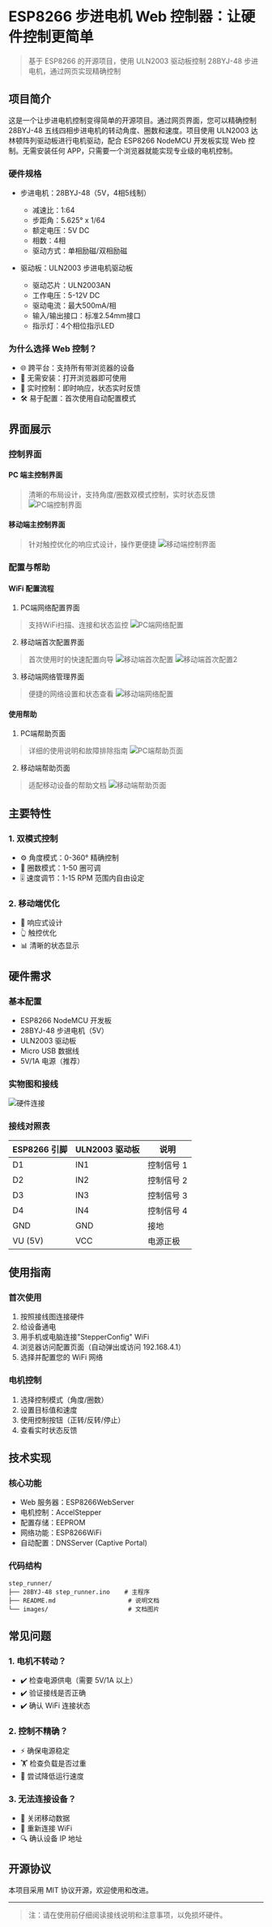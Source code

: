 # ESP8266 步进电机 Web 控制器：让硬件控制更简单

> 基于 ESP8266 的开源项目，使用 ULN2003 驱动板控制 28BYJ-48 步进电机，通过网页实现精确控制

## 项目简介

这是一个让步进电机控制变得简单的开源项目。通过网页界面，您可以精确控制 28BYJ-48 五线四相步进电机的转动角度、圈数和速度。项目使用 ULN2003 达林顿阵列驱动板进行电机驱动，配合 ESP8266 NodeMCU 开发板实现 Web 控制。无需安装任何 APP，只需要一个浏览器就能实现专业级的电机控制。

### 硬件规格
- 步进电机：28BYJ-48（5V，4相5线制）
  - 减速比：1:64
  - 步距角：5.625° x 1/64
  - 额定电压：5V DC
  - 相数：4相
  - 驱动方式：单相励磁/双相励磁
  
- 驱动板：ULN2003 步进电机驱动板
  - 驱动芯片：ULN2003AN
  - 工作电压：5-12V DC
  - 驱动电流：最大500mA/相
  - 输入/输出接口：标准2.54mm接口
  - 指示灯：4个相位指示LED

### 为什么选择 Web 控制？
- 🌐 跨平台：支持所有带浏览器的设备
- 📱 无需安装：打开浏览器即可使用
- 🔄 实时控制：即时响应，状态实时反馈
- 🛠 易于配置：首次使用自动配置模式

## 界面展示

### 控制界面
#### PC 端主控制界面
> 清晰的布局设计，支持角度/圈数双模式控制，实时状态反馈
![PC端控制界面](images/pc%20端控制面板页面.png)

#### 移动端主控制界面
> 针对触控优化的响应式设计，操作更便捷
![移动端控制界面](images/移动端控制面板页面.pic.jpg)

### 配置与帮助
#### WiFi 配置流程
1. PC端网络配置界面
> 支持WiFi扫描、连接和状态监控
![PC端网络配置](images/pc%20端网络信息页面.png)

2. 移动端首次配置界面
> 首次使用时的快速配置向导
![移动端首次配置](images/移动端首次连接开发版热点配置网络信息.pic.jpg)
![移动端首次配置2](images/登录wifi后的ip信息页面.jpg)

3. 移动端网络管理界面
> 便捷的网络设置和状态查看
![移动端网络配置](images/移动端网络配置信息.pic.jpg)

#### 使用帮助
1. PC端帮助页面
> 详细的使用说明和故障排除指南
![PC端帮助页面](images/pc%20端帮助页面.png)

2. 移动端帮助页面
> 适配移动设备的帮助文档
![移动端帮助页面](images/移动端帮助页面.pic.jpg)

## 主要特性

### 1. 双模式控制
- ⚙️ 角度模式：0-360° 精确控制
- 🔄 圈数模式：1-50 圈可调
- 🎚️ 速度调节：1-15 RPM 范围内自由设定

### 2. 移动端优化
- 📱 响应式设计
- 👆 触控优化
- 📊 清晰的状态显示

## 硬件需求

### 基本配置
- ESP8266 NodeMCU 开发板
- 28BYJ-48 步进电机（5V）
- ULN2003 驱动板
- Micro USB 数据线
- 5V/1A 电源（推荐）

### 实物图和接线
![硬件连接](images/5.jpg)

### 接线对照表
| ESP8266 引脚 | ULN2003 驱动板 | 说明 |
|------------|---------------|------|
| D1         | IN1          | 控制信号 1 |
| D2         | IN2          | 控制信号 2 |
| D3         | IN3          | 控制信号 3 |
| D4         | IN4          | 控制信号 4 |
| GND        | GND          | 接地     |
| VU (5V)    | VCC          | 电源正极  |

## 使用指南

### 首次使用
1. 按照接线图连接硬件
2. 给设备通电
3. 用手机或电脑连接"StepperConfig" WiFi
4. 浏览器访问配置页面（自动弹出或访问 192.168.4.1）
5. 选择并配置您的 WiFi 网络

### 电机控制
1. 选择控制模式（角度/圈数）
2. 设置目标值和速度
3. 使用控制按钮（正转/反转/停止）
4. 查看实时状态反馈

## 技术实现

### 核心功能
- Web 服务器：ESP8266WebServer
- 电机控制：AccelStepper
- 配置存储：EEPROM
- 网络功能：ESP8266WiFi
- 自动配置：DNSServer (Captive Portal)

### 代码结构
```
step_runner/
├── 28BYJ-48 step_runner.ino    # 主程序
├── README.md                    # 说明文档
└── images/                      # 文档图片
```

## 常见问题

### 1. 电机不转动？
- ✔️ 检查电源供电（需要 5V/1A 以上）
- ✔️ 验证接线是否正确
- ✔️ 确认 WiFi 连接状态

### 2. 控制不精确？
- ⚡ 确保电源稳定
- 🏋️ 检查负载是否过重
- 🔄 尝试降低运行速度

### 3. 无法连接设备？
- 📱 关闭移动数据
- 🔄 重新连接 WiFi
- 🔍 确认设备 IP 地址

## 开源协议

本项目采用 MIT 协议开源，欢迎使用和改进。

---

> 注：请在使用前仔细阅读接线说明和注意事项，以免损坏硬件。
